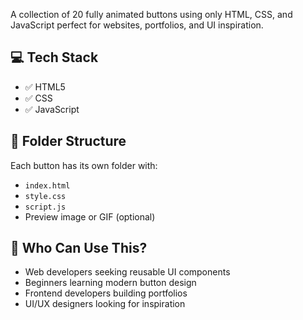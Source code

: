 A collection of 20  fully animated buttons using only HTML, CSS, and JavaScript  perfect for websites, portfolios, and UI inspiration.
## 💻 Tech Stack

- ✅ HTML5
- ✅ CSS
- ✅ JavaScript

 ## 📁 Folder Structure

Each button has its own folder with:
- `index.html`
- `style.css`
- `script.js`
- Preview image or GIF (optional)


## 🎯 Who Can Use This?

- Web developers seeking reusable UI components
- Beginners learning modern button design
- Frontend developers building portfolios
- UI/UX designers looking for inspiration
